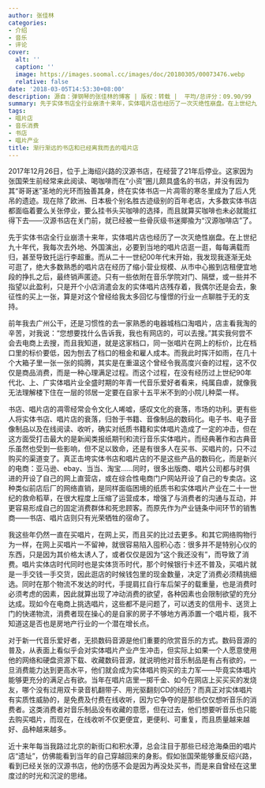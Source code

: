 ```yaml
---
author: 张佳林
categories:
- 介绍
- 音乐
- 评论
cover:
  alt: ''
  caption: ''
  image: https://images.soomal.cc/images/doc/20180305/00073476.webp
  relative: false
date: '2018-03-05T14:53:30+08:00'
description: 源自：弹钢琴的张佳林的博客 | 版权：转载 |  平均/总评分：09.90/99
summary: 先于实体书店全行业崩溃十来年，实体唱片店也经历了一次灭绝性崩盘。在上世纪九十年代，我每次去外地、外国演出，必要到当地的唱片店逛一逛，每每满载而归，甚至导致托运行李超重。而从二十一世纪00年代末开始，我发现我逐渐无处可逛了……
tags:
- 唱片店
- 音乐消费
- 书店
- 唱片产业
title: 渐行渐远的书店和已经离我而去的唱片店
---
```


2017年12月26日，位于上海绍兴路的汉源书店，在经营了21年后停业。这家因为张国荣生前经常来此阅读、喝咖啡而在“小资”圈儿颇具盛名的书店，并没有因为其“哥哥迷”圣地的光环而独善其身，终在实体书店一片凋零的寒冬里成为了后人凭吊的遗迹。现在除了欧洲、日本极个别名胜古迹级别的百年老店，大多数实体书店都面临着要么关张停业，要么挂书头买咖啡的选择，而且就算买咖啡也未必就能扛得下去――汉源书店在关门前，就已经被一些骨灰级书迷揶揄为“汉源咖啡店”了。

先于实体书店全行业崩溃十来年，实体唱片店也经历了一次灭绝性崩盘。在上世纪九十年代，我每次去外地、外国演出，必要到当地的唱片店逛一逛，每每满载而归，甚至导致托运行李超重。而从二十一世纪00年代末开始，我发现我逐渐无处可逛了，绝大多数熟悉的唱片店在经历了缩小营业规模、从市中心搬到店租便宜地段的挣扎之后，最终销声匿迹。只有一些依附在音乐学院对门、隔壁，或一些并不指望以此盈利，只是开个小店消遣会友的实体唱片店残存着，我偶尔还是会去，象征性的买上一张，算是对这个曾经给我太多回忆与憧憬的行业一点聊胜于无的支持。

前年我去广州公干，还是习惯性的去一家熟悉的电器城档口淘唱片，店主看我淘的辛苦，对我说：“您想要找什么告诉我，我也有网店的，可以去搜。”其实我何尝不会去电商上去搜，而且我知道，就是这家档口，同一张唱片在网上的标价，比在档口里的标价要低，因为刨去了档口的租金和雇人成本。而我此时挥汗如雨，在几十个大箱子里一张一张的捣腾，其实是在重温这个曾经令我高度兴奋的过程，这不仅仅是商品消费，而是一种心理满足过程。而这个过程，在没有经历过上世纪90年代北、上、广实体唱片业全盛时期的年青一代音乐爱好者看来，纯属自虐，就像我无法理解楼下住在一层的邻居一定要在自家十五平米不到的小院儿种菜一样。

书店、唱片店的凋零经常会令文化人唏嘘，感叹文化的衰落，市场的功利。更有些人将实体书店、唱片店的衰落，归咎于书籍、音像制品的数码化。电子书、电子音像制品以及在线阅读、收听，确实对纸质书籍和实体唱片造成了一定的冲击，但在这方面受打击最大的是新闻类报纸期刊和流行音乐实体唱片。而经典著作和古典音乐虽然也受到一些影响，但不足以致命，还是有很多人在买书、买唱片的，只不过购买的渠道变了。真正击垮实体书店和唱片店的不是这些产品的数码化，而是新兴的电商：亚马逊、ebay、当当、淘宝……同时，很多出版商、唱片公司都与时俱进的开设了自己的网上直营店，或在综合性电商门户网站开设了自己的专卖店。这种类似前店后厂的网络直销，是同样面临困境的纸质书和实体唱片产业在二十一世纪的救命稻草，在很大程度上压缩了运营成本，增强了与消费者的沟通与互动，并更容易形成自己的固定消费群体和死忠顾客。而原先作为产业链条中间环节的销售商――书店、唱片店则只有光荣牺牲的宿命了。

我这些年仍然一直在买唱片，在网上买，而且买的比过去更多。和其它网络购物行为一样，在网上买唱片一不留神，就很容易陷入囤积心态：很多并不是特别心仪的东西，只是因为其价格太诱人了，或者仅仅是因为“这个我还没有”，而导致了消费。唱片实体店时代同时也是实体货币时代，那个时候银行卡还不普及，买唱片就是一手交钱一手交货，因此逛店的时候钱包里的现金数量，决定了消费必须精挑细选。同时在那个物流不发达的时代，手提肩扛自行车后架子的载重量，也是消费时必须考虑的因素，因此就算出现了冲动消费的欲望，各种因素也会限制欲望的充分达成。现如今在电商上挑选唱片，这些都不是问题了，可以透支的信用卡、送货上门的快递物流，消费者现在操心的是自家的房子不够地方再添置一个唱片柜，我不知道这是否也是房地产行业的一个潜在增长点。

对于新一代音乐爱好者，无损数码音源是他们重要的欣赏音乐的方式。数码音源的普及，从表面上看似乎会对实体唱片产业产生冲击，但实际上如果一个人愿意使用他的网络和硬盘资源下载、收藏数码音源，就说明他对音乐制品是有占有欲的，一旦消费能力达到更高水平，他们就会成为实体唱片购买的主力军――毕竟实体唱片能够更充分的满足占有欲。当年在唱片店里一掷千金、如今在网店上买买买的发烧友，哪个没有过用双卡录音机翻带子、用光驱翻刻CD的经历？而真正对实体唱片有实质性威胁的，是免费及付费在线收听，因为它争夺的是那些仅仅想听音乐的消费者。这类消费者对音乐制品没有收藏的意愿，但在过去，他们想要听音乐也只能去购买唱片，而现在，在线收听不仅更便宜，更便利、可重复，而且质量越来越好、品种越来越多。

近十来年每当我路过北京的新街口和积水潭，总会注目于那些已经沧海桑田的唱片店“遗址”，仿佛能看到当年的自己穿越回来的身影。假如张国荣能够重反绍兴路，看到已经关张的汉源书店，他的伤感不会是因为再没处买书，而是来自曾经在这里度过的时光和沉淀的思绪。